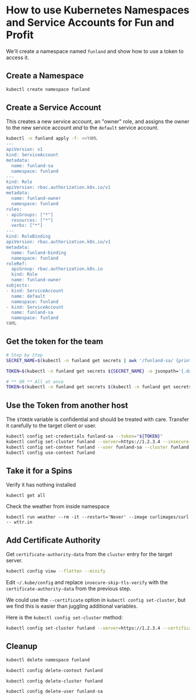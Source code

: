 # How to use Kubernetes Namespaces and Service Accounts for Fun and Profit

We'll create a namespace named `funland` and show how to use a token to access it.

## Create a Namespace

```sh
kubectl create namespace funland
```

## Create a Service Account

This creates a new service account, an "owner" role, and assigns the owner to the new service account _and_ to the `default`
service account.

```sh
kubectl -n funland apply -f- <<YAML
---
apiVersion: v1
kind: ServiceAccount
metadata:
  name: funland-sa
  namespace: funland
---
kind: Role
apiVersion: rbac.authorization.k8s.io/v1
metadata:
  name: funland-owner
  namespace: funland
rules:
- apiGroups: ["*"]
  resources: ["*"]
  verbs: ["*"]
---
kind: RoleBinding
apiVersion: rbac.authorization.k8s.io/v1
metadata:
  name: funland-binding
  namespace: funland
roleRef:
  apiGroup: rbac.authorization.k8s.io
  kind: Role
  name: funland-owner
subjects:
- kind: ServiceAccount
  name: default
  namespace: funland
- kind: ServiceAccount
  name: funland-sa
  namespace: funland
YAML
```

## Get the token for the team

```sh
# Step by Step
SECRET_NAME=$(kubectl -n funland get secrets | awk '/funland-sa/ {print $1}')

TOKEN=$(kubectl -n funland get secrets ${SECRET_NAME} -o jsonpath='{.data.token}' | base64 --decode)

# ** OR ** All at once
TOKEN=$(kubectl -n funland get secrets $(kubectl -n funland get secrets | awk '/funland-sa/ {print $1}') -o jsonpath='{.data.token}' | base64 --decode)
```

## Use the Token from another host
The `$TOKEN` variable is confidential and should be treated with care.
Transfer it carefully to the target client or user.

```sh
kubectl config set-credentials funland-sa --token="${TOKEN}"
kubectl config set-cluster funland --server=https://1.2.3.4 --insecure-skip-tls-verify
kubectl config set-context funland --user funland-sa --cluster funland --namespace=funland
kubectl config use-context funland

```


## Take it for a Spins

Verify it has nothing installed

    kubectl get all

Check the weather from inside namespace

    kubectl run weather --rm -it --restart='Never' --image curlimages/curl -- wttr.in


## Add Certificate Authority

Get `certificate-authority-data` from the `cluster` entry for the target server.

```sh
kubectl config view --flatten --minify
```

Edit `~/.kube/config` and replace `insecure-skip-tls-verify` with the `certificate-authority-data` from the previous step.

We could use the `--certificate` option in `kubectl config set-cluster`, but we find this is easier than juggling
additional variables.

Here is the `kubectl config set-cluster` method:

```sh
kubectl config set-cluster funland --server=https://1.2.3.4 --certificate-authority="${CERT_CA_DATA}"
```

## Cleanup


```sh
kubectl delete namespace funland

kubectl config delete-context funland

kubectl config delete-cluster funland

kubectl config delete-user funland-sa
```
